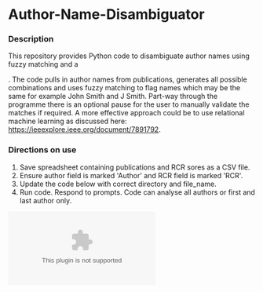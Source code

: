 # Author-Name-Disambiguator

### Description 
This repository provides Python code to disambiguate author names using fuzzy matching and a

. The code pulls in author names from publications, generates all possible combinations and uses fuzzy matching to flag names which may be the same for example John Smith and J Smith. Part-way through the programme there is an optional pause for the user to manually validate the matches if required. A more effective approach could be to use relational machine learning as discussed here: https://ieeexplore.ieee.org/document/7891792.

### Directions on use
1) Save spreadsheet containing publications and RCR sores as a CSV file.
2) Ensure author field is marked 'Author' and RCR field is marked 'RCR'.
3) Update the code below with correct directory and file_name.
4) Run code. Respond to prompts. Code can analyse all authors or first and last author only.

![Alt text](./image.docx?raw=true "Example Output")
